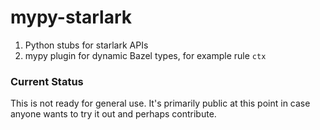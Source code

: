 # mypy-starlark

1. Python stubs for starlark APIs
2. mypy plugin for dynamic Bazel types, for example rule `ctx`

### Current Status

This is not ready for general use. It's primarily public at this point in case anyone wants to try it out and perhaps contribute.
